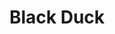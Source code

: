 ---
blog: http://blog.blackducksoftware.com/
facebook: http://www.facebook.com/pages/Black-Duck-Software/85506379074
googleplus: https://plus.google.com/+Blackducksoftware
linkedin: http://linkedin.com/company/black-duck-software
logohandle: blackducksoftware
slideshare: http://www.slideshare.net/blackducksoftware
sort: blackducksoftware
title: Black Duck
twitter: https://x.com/black_duck_sw
website: https://www.blackducksoftware.com/
youtube: http://youtube.com/user/BlackDuckSoftware
---